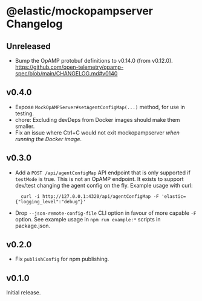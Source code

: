# @elastic/mockopampserver Changelog

## Unreleased

- Bump the OpAMP protobuf definitions to v0.14.0 (from v0.12.0).
  https://github.com/open-telemetry/opamp-spec/blob/main/CHANGELOG.md#v0140

## v0.4.0

- Expose `MockOpAMPServer#setAgentConfigMap(...)` method, for use in testing.
- chore: Excluding devDeps from Docker images should make them smaller.
- Fix an issue where Ctrl+C would not exit mockopampserver *when running the Docker image*.

## v0.3.0

- Add a `POST /api/agentConfigMap` API endpoint that is only supported if
  `testMode` is true. This is not an OpAMP endpoint. It exists to support
  dev/test changing the agent config on the fly. Example usage with curl:

        curl -i http://127.0.0.1:4320/api/agentConfigMap -F 'elastic={"logging_level":"debug"}'

- Drop `--json-remote-config-file` CLI option in favour of more capable
  `-F` option. See example usage in `npm run example:*` scripts in package.json.

## v0.2.0

- Fix `publishConfig` for npm publishing.

## v0.1.0

Initial release.
